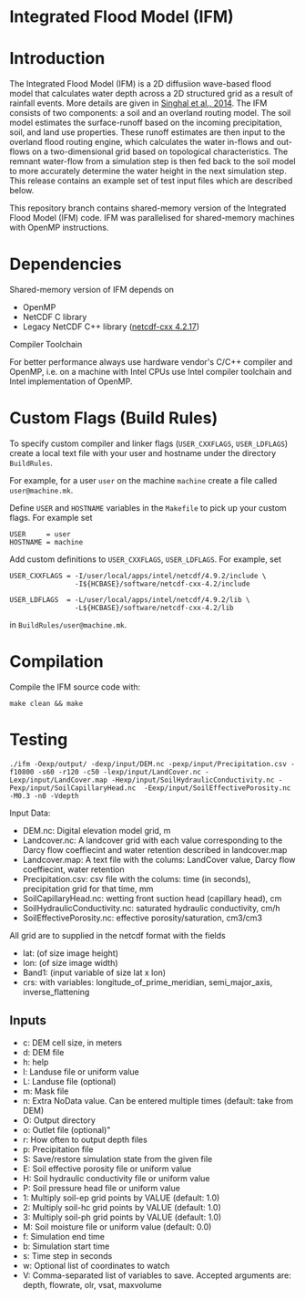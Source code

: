 # Integrated Flood Model (IFM)

# Introduction

The Integrated Flood Model (IFM) is a 2D diffusiion wave-based flood model that calculates water depth across a 2D structured grid as a result of rainfall events. More details are given in [Singhal et al., 2014](https://doi.org/10.1007/978-3-319-09873-9_58). The IFM consists of two components: a soil and an overland routing model. The soil model estimates the surface-runoff based on the incoming precipitation, soil, and land use properties. These runoff estimates are then input to the overland flood routing engine, which calculates the water in-flows and out-flows on a two-dimensional grid based on topological characteristics. The remnant water-flow from a simulation step is then fed back to the soil model to more accurately determine the water height in the next simulation step. This release contains an example set of test input files which are described below.

This repository branch contains shared-memory version of the Integrated Flood Model (IFM) code. IFM was parallelised for shared-memory machines with OpenMP instructions.

# Dependencies

Shared-memory version of IFM depends on

* OpenMP
* NetCDF C library
* Legacy NetCDF C++ library ([netcdf-cxx 4.2.17](https://downloads.unidata.ucar.edu/netcdf-cxx/4.2/netcdf-cxx-4.2.tar.gz))


 Compiler Toolchain

For better performance always use hardware vendor's C/C++ compiler and OpenMP,
i.e. on a machine with Intel CPUs use Intel compiler toolchain and Intel
implementation of OpenMP.

# Custom Flags (Build Rules)

To specify custom compiler and linker flags (`USER_CXXFLAGS`, `USER_LDFLAGS`)
create a local text file with your user and hostname under the directory
`BuildRules`.

For example, for a user `user` on the machine `machine` create a file
called `user@machine.mk`.

Define `USER` and `HOSTNAME` variables in the `Makefile` to pick up your custom
flags. For example set

```
USER     = user
HOSTNAME = machine
```

Add custom definitions to `USER_CXXFLAGS`, `USER_LDFLAGS`. For example, set

```
USER_CXXFLAGS = -I/user/local/apps/intel/netcdf/4.9.2/include \
                -I${HCBASE}/software/netcdf-cxx-4.2/include

USER_LDFLAGS  = -L/user/local/apps/intel/netcdf/4.9.2/lib \
                -L${HCBASE}/software/netcdf-cxx-4.2/lib
```

in `BuildRules/user@machine.mk`.


# Compilation

Compile the IFM source code with:

```
make clean && make
```

# Testing

```
./ifm -Oexp/output/ -dexp/input/DEM.nc -pexp/input/Precipitation.csv -f10800 -s60 -r120 -c50 -lexp/input/LandCover.nc -Lexp/input/LandCover.map -Hexp/input/SoilHydraulicConductivity.nc -Pexp/input/SoilCapillaryHead.nc  -Eexp/input/SoilEffectivePorosity.nc -M0.3 -n0 -Vdepth
```

Input Data:
- DEM.nc: Digital elevation model grid, m
- Landcover.nc: A landcover grid with each value corresponding to the Darcy flow coeffiecint and water retention described in landcover.map
- Landcover.map: A text file with the colums: LandCover value, Darcy flow coeffiecint, water retention
- Precipitation.csv: csv file with the colums: time (in seconds), precipitation grid for that time, mm
- SoilCapillaryHead.nc: wetting front suction head (capillary head), cm
- SoilHydraulicConductivity.nc: saturated hydraulic conductivity, cm/h
- SoilEffectivePorosity.nc: effective porosity/saturation, cm3/cm3

All grid are to supplied in the netcdf format with the fields
- lat: (of size image height)
- lon: (of size image width)
- Band1: (input variable of size lat x lon)
- crs: with variables: longitude_of_prime_meridian, semi_major_axis, inverse_flattening

## Inputs

- c: DEM cell size, in meters
- d: DEM file
- h: help
- l: Landuse file or uniform value
- L: Landuse file (optional)
- m: Mask file
- n: Extra NoData value. Can be entered multiple times (default: take from DEM)
- O: Output directory
- o: Outlet file (optional)"
- r: How often to output depth files
- p: Precipitation file
- S: Save/restore simulation state from the given file
- E: Soil effective porosity file or uniform value
- H: Soil hydraulic conductivity file or uniform value
- P: Soil pressure head file or uniform value
- 1: Multiply soil-ep grid points by VALUE (default: 1.0)
- 2: Multiply soil-hc grid points by VALUE (default: 1.0)
- 3: Multiply soil-ph grid points by VALUE (default: 1.0)
- M: Soil moisture file or uniform value (default: 0.0)
- f: Simulation end time
- b: Simulation start time
- s: Time step in seconds
- w: Optional list of coordinates to watch
- V: Comma-separated list of variables to save. Accepted arguments are: depth, flowrate, olr, vsat, maxvolume
